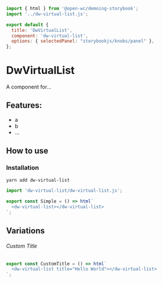 ```js script
import { html } from '@open-wc/demoing-storybook';
import '../dw-virtual-list.js';

export default {
  title: 'DwVirtualList',
  component: 'dw-virtual-list',
  options: { selectedPanel: "storybookjs/knobs/panel" },
};
```

# DwVirtualList

A component for...

## Features:

- a
- b
- ...

## How to use

### Installation

```bash
yarn add dw-virtual-list
```

```js
import 'dw-virtual-list/dw-virtual-list.js';
```

```js preview-story
export const Simple = () => html`
  <dw-virtual-list></dw-virtual-list>
`;
```

## Variations

###### Custom Title

```js preview-story
export const CustomTitle = () => html`
  <dw-virtual-list title="Hello World"></dw-virtual-list>
`;
```
